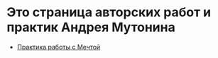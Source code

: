 # Это страница авторских работ и практик Андрея Мутонина

- [Практика работы с Мечтой](https://mutandr.github.io/mutonin/)
